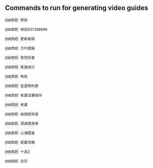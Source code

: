## Commands to run for generating video guides

`@纳西妲 帮助`

`@纳西妲 绑定837388009`

`@纳西妲 更新面板`

`@纳西妲 万叶面板`

`@纳西妲 宵宫伤害`

`@纳西妲 练度统计`

`@纳西妲 角色`

`@纳西妲 圣遗物列表`

`@纳西妲 老婆设置绫华`

`@纳西妲 老婆`

`@纳西妲 纳西妲命座`

`@纳西妲 深渊使用率`

`@纳西妲 心海图鉴`

`@纳西妲 妮露攻略`

`@纳西妲 十连2`

`@纳西妲 日历`
